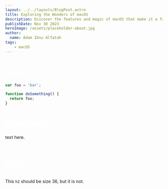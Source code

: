 ```yaml
---
layout: ../../layouts/BlogPost.astro
title: Exploring the Wonders of macOS
description: Discover the features and magic of macOS that make it a favorite among users for creativity and productivity.
publishDate: Nov 30 2023
heroImage: /assets/placeholder-about.jpg
author:
  name: Adam Ibnu Alfatah
tags:
    - macOS
---
```

<h1 style="color:white;">Code</h1>

```js
var foo = 'bar';

function doSomething() {
  return foo;
}
```

<h1 style="color:white;">Paragraph </h1>    

text here.

<h2 style="color:white;">h2!</h2>

This `h2` should be size 36, but it is not.

<style>
h2 {
  font-size: 36px;
}
</style>
